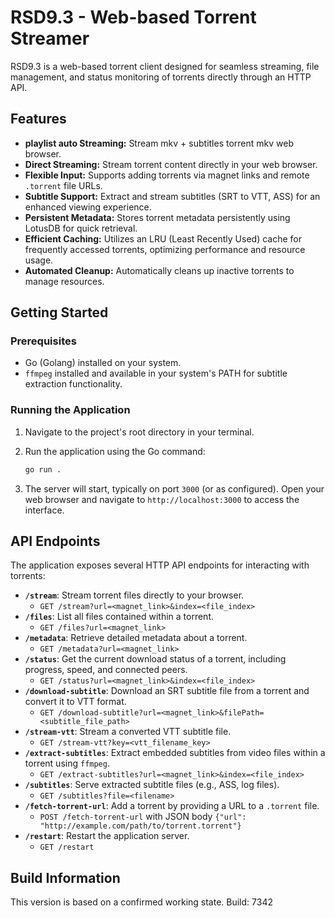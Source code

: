 # RSD9.3 - Web-based Torrent Streamer

RSD9.3 is a web-based torrent client designed for seamless streaming, file management, and status monitoring of torrents directly through an HTTP API.

## Features

-  **playlist auto Streaming:** Stream mkv + subtitles torrent mkv web browser.
-   **Direct Streaming:** Stream torrent content directly in your web browser.
-   **Flexible Input:** Supports adding torrents via magnet links and remote `.torrent` file URLs.
-   **Subtitle Support:** Extract and stream subtitles (SRT to VTT, ASS) for an enhanced viewing experience.
-   **Persistent Metadata:** Stores torrent metadata persistently using LotusDB for quick retrieval.
-   **Efficient Caching:** Utilizes an LRU (Least Recently Used) cache for frequently accessed torrents, optimizing performance and resource usage.
-   **Automated Cleanup:** Automatically cleans up inactive torrents to manage resources.

## Getting Started

### Prerequisites

-   Go (Golang) installed on your system.
-   `ffmpeg` installed and available in your system's PATH for subtitle extraction functionality.

### Running the Application

1.  Navigate to the project's root directory in your terminal.
2.  Run the application using the Go command:

    ```bash
    go run .
    ```

3.  The server will start, typically on port `3000` (or as configured). Open your web browser and navigate to `http://localhost:3000` to access the interface.

## API Endpoints

The application exposes several HTTP API endpoints for interacting with torrents:

-   **`/stream`**: Stream torrent files directly to your browser.
    -   `GET /stream?url=<magnet_link>&index=<file_index>`
-   **`/files`**: List all files contained within a torrent.
    -   `GET /files?url=<magnet_link>`
-   **`/metadata`**: Retrieve detailed metadata about a torrent.
    -   `GET /metadata?url=<magnet_link>`
-   **`/status`**: Get the current download status of a torrent, including progress, speed, and connected peers.
    -   `GET /status?url=<magnet_link>&index=<file_index>`
-   **`/download-subtitle`**: Download an SRT subtitle file from a torrent and convert it to VTT format.
    -   `GET /download-subtitle?url=<magnet_link>&filePath=<subtitle_file_path>`
-   **`/stream-vtt`**: Stream a converted VTT subtitle file.
    -   `GET /stream-vtt?key=<vtt_filename_key>`
-   **`/extract-subtitles`**: Extract embedded subtitles from video files within a torrent using `ffmpeg`.
    -   `GET /extract-subtitles?url=<magnet_link>&index=<file_index>`
-   **`/subtitles`**: Serve extracted subtitle files (e.g., ASS, log files).
    -   `GET /subtitles?file=<filename>`
-   **`/fetch-torrent-url`**: Add a torrent by providing a URL to a `.torrent` file.
    -   `POST /fetch-torrent-url` with JSON body `{"url": "http://example.com/path/to/torrent.torrent"}`
-   **`/restart`**: Restart the application server.
    -   `GET /restart`



## Build Information

This version is based on a confirmed working state. Build: 7342
